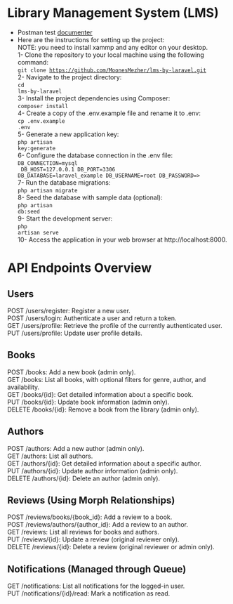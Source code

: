 <h1>Library Management System (LMS)</h1>

- Postman test [documenter](https://documenter.getpostman.com/view/28836077/2sA3JM6gTo)
- Here are the instructions for setting up the project: <br/>
NOTE: you need to install xammp and any editor on your desktop.
<br>1- Clone the repository to your local machine using the following command: 
<br><code>git clone https://github.com/MoonesMezher/lms-by-laravel.git</code><br>
2- Navigate to the project directory: 
<br><code>cd lms-by-laravel</code><br>
3- Install the project dependencies using Composer: 
<br><code>composer install</code><br>
4- Create a copy of the .env.example file and rename it to .env: 
<br><code>cp .env.example .env</code><br>
5- Generate a new application key: 
<br><code>php artisan key:generate</code><br>
6- Configure the database connection in the .env file: 
<br><code>DB_CONNECTION=mysql<br>
        DB_HOST=127.0.0.1
        DB_PORT=3306
        DB_DATABASE=laravel_example
        DB_USERNAME=root
        DB_PASSWORD=></code><br>
7- Run the database migrations: 
<br><code>php artisan migrate</code><br>
8- Seed the database with sample data (optional): 
<br><code>php artisan db:seed</code><br>
9- Start the development server: 
<br><code>php artisan serve</code><br>
10- Access the application in your web browser at http://localhost:8000. 

<h1>API Endpoints Overview</h1>

<h2>Users</h2>
POST /users/register: Register a new user.<br>
POST /users/login: Authenticate a user and return a token.<br>
GET /users/profile: Retrieve the profile of the currently authenticated user.<br>
PUT /users/profile: Update user profile details.<br>
<h2>Books</h2>
POST /books: Add a new book (admin only).<br>
GET /books: List all books, with optional filters for genre, author, and availability.<br>
GET /books/{id}: Get detailed information about a specific book.<br>
PUT /books/{id}: Update book information (admin only).<br>
DELETE /books/{id}: Remove a book from the library (admin only).<br>
<h2>Authors</h2>
POST /authors: Add a new author (admin only).<br>
GET /authors: List all authors.<br>
GET /authors/{id}: Get detailed information about a specific author.<br>
PUT /authors/{id}: Update author information (admin only).<br>
DELETE /authors/{id}: Delete an author (admin only).<br>
<h2>Reviews (Using Morph Relationships)</h2>
POST /reviews/books/{book_id}: Add a review to a book.<br>
POST /reviews/authors/{author_id}: Add a review to an author.<br>
GET /reviews: List all reviews for books and authors.<br>
PUT /reviews/{id}: Update a review (original reviewer only).<br>
DELETE /reviews/{id}: Delete a review (original reviewer or admin only).<br>
<h2>Notifications (Managed through Queue)</h2>
GET /notifications: List all notifications for the logged-in user.<br>
PUT /notifications/{id}/read: Mark a notification as read.<br>
